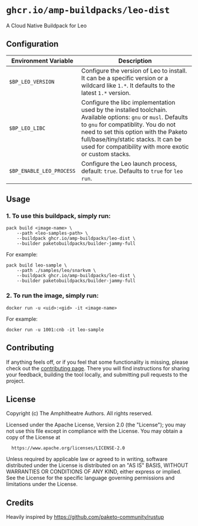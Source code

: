 # `ghcr.io/amp-buildpacks/leo-dist`

A Cloud Native Buildpack for Leo

## Configuration

| Environment Variable      | Description                                                                                                                                                                                                                                                                                       |
| ------------------------- | ------------------------------------------------------------------------------------------------------------------------------------------------------------------------------------------------------------------------------------------------------------------------------------------------- |
| `$BP_LEO_VERSION` | Configure the version of Leo to install. It can be a specific version or a wildcard like `1.*`. It defaults to the latest `1.*` version.                                                                                                                                                  |
| `$BP_LEO_LIBC`    | Configure the libc implementation used by the installed toolchain. Available options: `gnu` or `musl`. Defaults to `gnu` for compatiblity. You do not need to set this option with the Paketo full/base/tiny/static stacks. It can be used for compatibility with more exotic or custom stacks.   |
| `$BP_ENABLE_LEO_PROCESS`    | Configure the Leo launch process, default: `true`. Defaults to `true` for `leo run`.   |

## Usage

### 1. To use this buildpack, simply run:

```shell
pack build <image-name> \
    --path <leo-samples-path> \
    --buildpack ghcr.io/amp-buildpacks/leo-dist \
    --builder paketobuildpacks/builder-jammy-full
```

For example:

```shell
pack build leo-sample \
    --path ./samples/leo/snarkvm \
    --buildpack ghcr.io/amp-buildpacks/leo-dist \
    --builder paketobuildpacks/builder-jammy-full
```

### 2. To run the image, simply run:

```shell
docker run -u <uid>:<gid> -it <image-name>
```

For example:

```shell
docker run -u 1001:cnb -it leo-sample
```

## Contributing

If anything feels off, or if you feel that some functionality is missing, please
check out the [contributing
page](https://docs.amphitheatre.app/contributing/). There you will find
instructions for sharing your feedback, building the tool locally, and
submitting pull requests to the project.

## License

Copyright (c) The Amphitheatre Authors. All rights reserved.

Licensed under the Apache License, Version 2.0 (the "License");
you may not use this file except in compliance with the License.
You may obtain a copy of the License at

      https://www.apache.org/licenses/LICENSE-2.0

Unless required by applicable law or agreed to in writing, software
distributed under the License is distributed on an "AS IS" BASIS,
WITHOUT WARRANTIES OR CONDITIONS OF ANY KIND, either express or implied.
See the License for the specific language governing permissions and
limitations under the License.

## Credits

Heavily inspired by https://github.com/paketo-community/rustup
